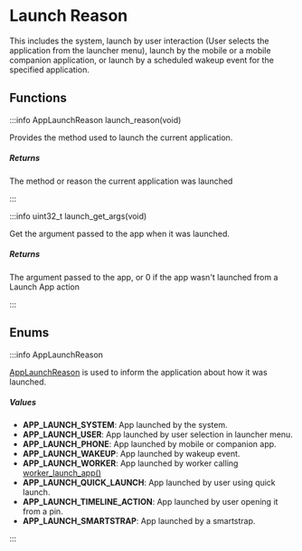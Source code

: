 # Launch Reason

This includes the system, launch by user interaction (User selects the application from the launcher menu), launch by the mobile or a mobile companion application, or launch by a scheduled wakeup event for the specified application. 

## Functions

:::info AppLaunchReason launch_reason(void)

Provides the method used to launch the current application. 

##### Returns

The method or reason the current application was launched 

:::

:::info uint32_t launch_get_args(void)

Get the argument passed to the app when it was launched. 

##### Returns

The argument passed to the app, or 0 if the app wasn't launched from a Launch App action 

:::


## Enums

:::info AppLaunchReason

[AppLaunchReason]() is used to inform the application about how it was launched. 

##### Values

- **APP_LAUNCH_SYSTEM**: App launched by the system. 
- **APP_LAUNCH_USER**: App launched by user selection in launcher menu. 
- **APP_LAUNCH_PHONE**: App launched by mobile or companion app. 
- **APP_LAUNCH_WAKEUP**: App launched by wakeup event. 
- **APP_LAUNCH_WORKER**: App launched by worker calling [worker_launch_app()]()
- **APP_LAUNCH_QUICK_LAUNCH**: App launched by user using quick launch. 
- **APP_LAUNCH_TIMELINE_ACTION**: App launched by user opening it from a pin. 
- **APP_LAUNCH_SMARTSTRAP**: App launched by a smartstrap. 

:::

